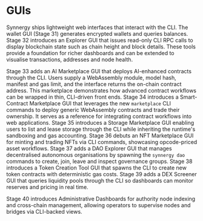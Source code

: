 # GUIs

Synnergy ships lightweight web interfaces that interact with the CLI.  The
wallet GUI (Stage 31) generates encrypted wallets and queries balances.  Stage
32 introduces an Explorer GUI that issues read-only CLI RPC calls to display
blockchain state such as chain height and block details.  These tools provide a
foundation for richer dashboards and can be extended to visualise transactions,
addresses and node health.

Stage 33 adds an AI Marketplace GUI that deploys AI-enhanced contracts through the CLI. Users supply a WebAssembly module, model hash, manifest and gas limit, and the interface returns the on-chain contract address. This marketplace demonstrates how advanced contract workflows can be wrapped in thin, CLI-driven front ends.
Stage 34 introduces a Smart-Contract Marketplace GUI that leverages the new
`marketplace` CLI commands to deploy generic WebAssembly contracts and trade
their ownership. It serves as a reference for integrating contract workflows
into web applications.
Stage 35 introduces a Storage Marketplace GUI enabling users to list and lease storage through the CLI while inheriting the runtime's sandboxing and gas accounting.
Stage 36 debuts an NFT Marketplace GUI for minting and trading NFTs via CLI commands, showcasing opcode-priced asset workflows.
Stage 37 adds a DAO Explorer GUI that manages decentralised autonomous organisations by spawning the `synnergy dao` commands to create, join, leave and inspect governance groups.
Stage 38 introduces a Token Creation Tool GUI that spawns the CLI to create new token contracts with deterministic gas costs.
Stage 39 adds a DEX Screener GUI that queries liquidity pools through the CLI so dashboards can monitor reserves and pricing in real time.

Stage 40 introduces Administrative Dashboards for authority node indexing and cross-chain management, allowing operators to supervise nodes and bridges via CLI-backed views.
